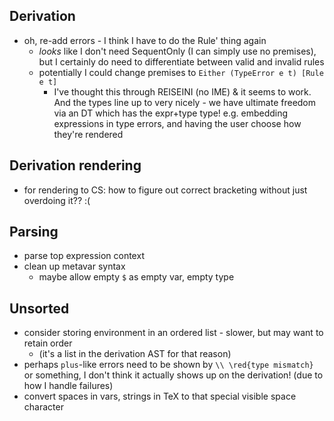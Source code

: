 ## Derivation
  * oh, re-add errors - I think I have to do the Rule' thing again
    * *looks* like I don't need SequentOnly (I can simply use no premises), but
      I certainly do need to differentiate between valid and invalid rules
    * potentially I could change premises to `Either (TypeError e t) [Rule e t]`
      * I've thought this through REISEINI (no IME) & it seems to work. And the
        types line up to very nicely - we have ultimate freedom via an DT which
        has the expr+type type! e.g. embedding expressions in type errors, and
        having the user choose how they're rendered

## Derivation rendering
  * for rendering to CS: how to figure out correct bracketing without just
    overdoing it?? :(

## Parsing
  * parse top expression context
  * clean up metavar syntax
    * maybe allow empty `$` as empty var, empty type

## Unsorted
  * consider storing environment in an ordered list - slower, but may want to
    retain order
    * (it's a list in the derivation AST for that reason)
  * perhaps `plus`-like errors need to be shown by `\\ \red{type mismatch}` or
    something, I don't think it actually shows up on the derivation! (due to how
    I handle failures)
  * convert spaces in vars, strings in TeX to that special visible space
    character
